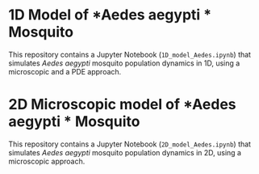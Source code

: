 # 1D Model of *Aedes aegypti * Mosquito

This repository contains a Jupyter Notebook (`1D_model_Aedes.ipynb`)
that simulates *Aedes aegypti* mosquito population dynamics in 1D, using a microscopic and a PDE approach.

# 2D Microscopic model of *Aedes aegypti * Mosquito

This repository contains a Jupyter Notebook (`2D_model_Aedes.ipynb`)
that simulates *Aedes aegypti* mosquito population dynamics in 2D, using a microscopic approach.
